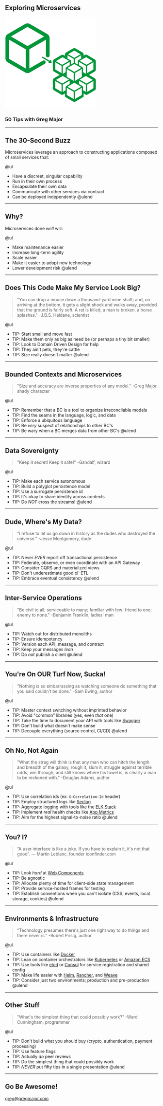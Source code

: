 ## Exploring Microservices
![Microservices](assets/images/microservices.png)
### 50 Tips with Greg Major
---

## The 30-Second Buzz

Microservices leverage an approach to constructing applications composed of small services that:

@ul
- Have a discreet, singular capability
- Run in their own process
- Encapsulate their own data
- Communicate with other services via contract
- Can be deployed independently
@ulend

---

## Why?

Microservices done _well_ will:

@ul
- Make maintenance easier
- Increase long-term agility
- Scale easier
- Make it easier to adopt new technology
- Lower development risk
@ulend

---

## Does This Code Make My Service Look Big?

<blockquote>"You can drop a mouse down a thousand-yard mine shaft; and, on arriving at the bottom, it gets a slight shock and walks away, provided that the ground is fairly soft. A rat is killed, a man is broken, a horse splashes." -J.B.S. Haldane, scientist</blockquote>

@ul
- TIP: Start small and move fast
- TIP: Make them only as big as need be (or perhaps a tiny bit smaller)
- TIP: Look to Domain Driven Design for help
- TIP: They ain't pets, they're cattle
- TIP: Size really doesn't matter
@ulend

---

## Bounded Contexts and Microservices

<blockquote>"Size and accuracy are inverse properties of any model." -Greg Major, shady character</blockquote>

@ul
- TIP: Remember that a BC is a tool to organize irreconcilable models
- TIP: Find the seams in the language, logic, and data
- TIP: Enforce a ubiquitous language
- TIP: Be _very_ suspect of relationships to other BC's
- TIP: Be wary when a BC merges data from other BC's
@ulend

---

## Data Sovereignty

<blockquote>"Keep it secret! Keep it safe!" -Gandalf, wizard</blockquote>

@ul
- TIP: Make each service autonomous
- TIP: Build a polyglot persistence model
- TIP: Use a surrogate persistence id
- TIP: It's okay to share identity across contexts
- TIP: Do *NOT* cross the streams!
@ulend

---

## Dude, Where's My Data?

<blockquote>"I refuse to let us go down in history as the dudes who destroyed the universe." -Jesse Montgomery, dude</blockquote>

@ul
- TIP: Never *EVER* report off transactional persistence
- TIP: Federate, observe, or even coordinate with an API Gateway
- TIP: Consider CQRS and materialized views
- TIP: Don't underestimate good ol' ETL
- TIP: Embrace eventual consistency
@ulend

---

## Inter-Service Operations

<blockquote>"Be civil to all; serviceable to many; familiar with few; friend to one; enemy to none." -Benjamin Franklin, ladies' man</blockquote>

@ul
- TIP: Watch out for distributed monoliths
- TIP: Ensure idempotency
- TIP: Version each API, message, and contract
- TIP: Keep your messages _lean_
- TIP: Do *not* publish a client
@ulend

---

## You're On OUR Turf Now, Sucka!

<blockquote>"Nothing is so embarrassing as watching someone do something that you said couldn’t be done." -Sam Ewing, author</blockquote>

@ul
- TIP: Master context switching without imprinted behavior
- TIP: Avoid "common" libraries (yes, even _that_ one)
- TIP: Take the time to document your API with tools like [Swagger](https://swagger.io/)
- TIP: Don't build what doesn't make sense
- TIP: Decouple everything (source control, CI/CD)
@ulend

---

## Oh No, Not Again

<blockquote>"What the strag will think is that any man who can hitch the length and breadth of the galaxy, rough it, slum it, struggle against terrible odds, win through, and still knows where his towel is, is clearly a man to be reckoned with." -Douglas Adams, author</blockquote>

@ul
- TIP: Use correlation ids (ex: `X-Correlation-Id` header)
- TIP: Employ structured logs like [Serilog](https://serilog.net/)
- TIP: Aggregate logging with tools like the [ELK Stack](https://www.elastic.co/elk-stack)
- TIP: Implement _real_ health checks like [App Metrics](https://www.app-metrics.io/)
- TIP: Aim for the highest signal-to-noise ratio
@ulend

---

## You? I?

<blockquote>“A user interface is like a joke. If you have to explain it, it's not that good”. — Martin Leblanc, founder iconfinder.com</blockquote>

@ul
- TIP: Look _hard_ at [Web Components](https://www.webcomponents.org/)
- TIP: Be agnostic
- TIP: Allocate plenty of time for client-side state management
- TIP: Provide service-hosted frames for testing
- TIP: Establish conventions when you can't isolate (CSS, events, local storage, cookies)
@ulend

---

## Environments & Infrastructure

<blockquote>"Technology presumes there's just one right way to do things and there never is." -Robert Pirsig, author</blockquote>

@ul
- TIP: Use containers like [Docker](https://www.docker.com)
- TIP: Lean on container orchestrators like [Kubernetes](https://kubernetes.io/) or [Amazon ECS](https://aws.amazon.com/ecs/)
- TIP: Use tools like [etcd](https://coreos.com/etcd/) or [Consul](https://www.consul.io/) for service registration and shared config
- TIP: Make life easier with [Helm](https://helm.sh/), [Rancher](https://rancher.com/), and [Weave](https://www.weave.works/)
- TIP: Consider just two environments; production and pre-production
@ulend

---

## Other Stuff

<blockquote>"What's the simplest thing that could possibly work?" -Ward Cunningham, programmer</blockquote>

@ul
- TIP: Don't build what you should buy (crypto, authentication, payment processing)
- TIP: Use feature flags
- TIP: Actually _do_ peer reviews
- TIP: Do the simplest thing that could possibly work
- TIP: *NEVER* put fifty tips in a single presentation
@ulend

---

## Go Be Awesome!

greg@gregmajor.com